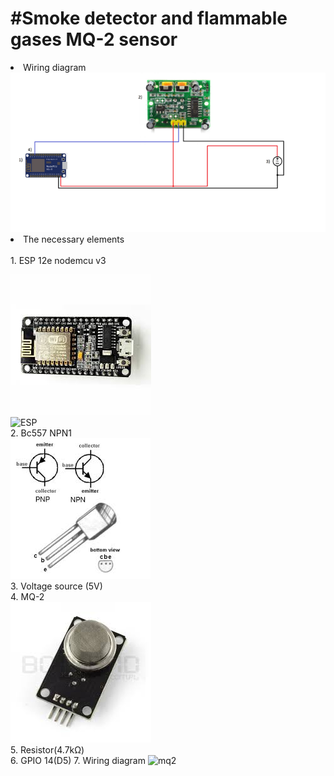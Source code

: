 <html>
<h1>#Smoke detector and flammable gases MQ-2 sensor </h1>
<li>Wiring diagram</li>
<img src="https://github.com/przemyslaw-turek/gm/blob/dev/hardware/sensors/motion/PIR-HC-SR501.bmp" alt="Diagram">
<li>	The necessary elements</li><br>
      1.	ESP 12e nodemcu v3
   
   
 <img src="https://github.com/przemyslaw-turek/gm/blob/dev/hardware/sensors/motion/esp1.jpg" alt="ESP"><br>
 <img src="http://cdn.frightanic.com/blog/wp-content/uploads/2015/09/esp8266-nodemcu-dev-kit-v3-pins.jpg" alt="ESP"><br>
      2. Bc557 NPN1<br>
      <img src="https://github.com/przemyslaw-turek/gm/blob/dev/hardware/sensors/mq2/Bc557%20NPN.jpg" alt="NPN"><br>
      3. Voltage source (5V)<br>
4. MQ-2<br>
<img src="https://github.com/przemyslaw-turek/gm/blob/dev/hardware/sensors/mq2/MQ-2.jpg" alt="mq2"><br>
5. Resistor(4.7kΩ)<br>
6. GPIO 14(D5)
7. Wiring diagram
<img src="https://github.com/przemyslaw-turek/gm/blob/dev/hardware/sensors/mq2/mq2.bmp" alt="mq2"><br>

